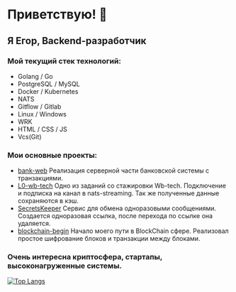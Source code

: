 # Приветствую! 👋
## Я Егор, Backend-разработчик
### Мой текущий стек технологий:
- Golang / Go
- PostgreSQL / MySQL
- Docker / Kubernetes
- NATS
- Gitflow / Gitlab
- Linux / Windows
- WRK
- HTML / CSS / JS
- Vcs(Git)

### Мои основные проекты:
- [bank-web](https://github.com/6jodeci/bank-web)
Реализация серверной части банковской системы с транзакциями. 
- [L0-wb-tech](https://github.com/6jodeci/L0-wb-tech)
Одно из заданий со стажировки Wb-tech. Подключение и подписка на канал в nats-streaming. Так же полученные данные сохраняются в кэш.
- [SecretsKeeper](https://github.com/6jodeci/SecretsKeeper)
Сервис для обмена одноразовыми сообщениями. Создается одноразовая ссылка, после перехода по ссылке она удаляется.
- [blockchain-begin](https://github.com/6jodeci/blockchain-begin)
Начало моего пути в BlockChain сфере. Реализовал простое шифрование блоков и транзакции между блоками.

### Очень интересна криптосфера, стартапы, высоконагруженные системы.

[![Top Langs](https://github-readme-stats.vercel.app/api/top-langs/?username=6jodeci&layout=compact)](https://github.com/6jodeci/)
